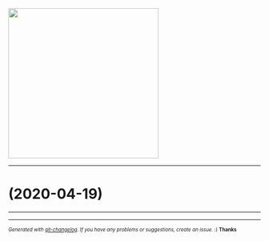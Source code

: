 <img width="300px" src="https://sickrage.ca/img/logo-stacked.png" />

____

#  (2020-04-19)



---


---
<sub><sup>*Generated with [git-changelog](https://github.com/rafinskipg/git-changelog). If you have any problems or suggestions, create an issue.* :) **Thanks** </sub></sup>
